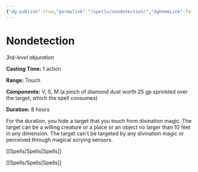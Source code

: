 ```yaml
---
{"dg-publish":true,"permalink":"/spells/nondetection/","dgHomeLink":false,"dgPassFrontmatter":true}
---
```



# Nondetection

*3rd-level abjuration*

**Casting Time:** 1 action

**Range:** Touch

**Components:** V, S, M (a pinch of diamond dust worth 25 gp sprinkled over the target, which the spell consumes)

**Duration:** 8 hours

For the duration, you hide a target that you touch from divination magic. The target can be a willing creature or a place or an object no larger than 10 feet in any dimension. The target can't be targeted by any divination magic or perceived through magical scrying sensors.



[[Spells/Spells|Spells]]

[[Spells/Spells|Spells]]
